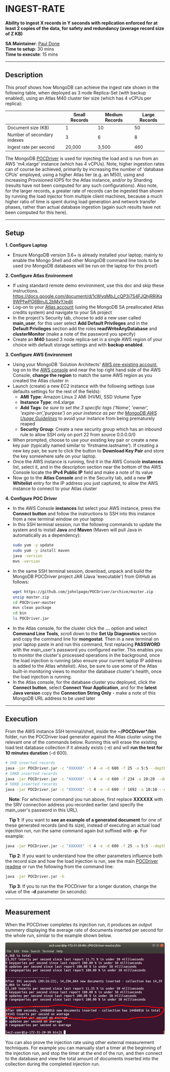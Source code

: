 # INGEST-RATE

__Ability to ingest X records in Y seconds with replication enforced for at least 2 copies of the data, for safety and redundancy (average record size of Z KB)__

__SA Maintainer__: [Paul Done](mailto:paul.done@mongodb.com) <br/>
__Time to setup__: 30 mins <br/>
__Time to execute__: 15 mins <br/>


---
## Description

This proof shows how MongoDB can achieve the ingest rate shown in the following table, when deployed as 3 node Replica-Set (with backup enabled), using an Atlas M40 cluster tier size (which has 4 vCPUs per replica):

|                            | Small Records | Medium Records | Large Records |
|----------------------------|---------------|----------------|---------------|
|Document size (KB)          |             1 |             10 |            50 |
|Number of secondary indexes |             3 |              6 |             8 |
|Ingest rate per second      |        20,000 |          3,500 |           460 |

The MongoDB [POCDriver](https://github.com/johnlpage/POCDriver) is used for injecting the load and is run from an AWS 'm4.xlarge' instance (which has 4 vCPUs). Note, higher ingestion rates can of course be achieved, primarily by increasing the number of 'database CPUs' employed, using a higher Atlas tier (e.g. an M50), using and increasing Provisioned IOPS for the Atlas instance, and/or by Sharding (results have not been computed for any such configurations). Also note, for the larger records, a greater rate of records can be ingested than shown by running the load injector from multiple client machines, because a much higher ratio of time is spent during load generation and network transfer phases, rather than actual database ingestion (again such results have not been computed for this here).


---
## Setup
__1. Configure Laptop__
* Ensure MongoDB version 3.6+ is already installed your laptop, mainly to enable the Mongo Shell and other MongoDB command line tools to be used (no MongoDB databases will be run on the laptop for this proof)

__2. Configure Atlas Environment__
* If using standard remote demo environment, use this doc and skip these instructions. https://docs.google.com/document/d/1cWyqMbJ_cQP3j7S4FJQhjRRiKq9WPfwPG6BmJL2bMvY/edit
* Log-on to your [Atlas account](http://cloud.mongodb.com) (using the MongoDB SA preallocated Atlas credits system) and navigate to your SA project
* In the project's Security tab, choose to add a new user called __main_user__, for this user select __Add Default Privileges__ and in the __Default Privileges__ section add the roles __readWriteAnyDatabase__ and __clusterMonitor__ (make a note of the password you specify)
* Create an __M40__ based 3 node replica-set in a single AWS region of your choice with default storage settings and with __backup enabled__.

__3. Configure AWS Environment__
* Using your MongoDB 'Solution Architects' [AWS pre-existing account](https://wiki.corp.mongodb.com/display/10GEN/SA+AWS+Access+-+Updated+Nov+2020), log on to the [AWS console](http://sa.aws.mongodb.com/) and near the top right hand side of the AWS Console, __change the region__ to match the same AWS region as you created the Atlas cluster in
* Launch (create) a new EC2 instance with the following settings (use defaults settings for the rest of the fields):
  * __AMI Type__: Amazon Linux 2 AMI (HVM), SSD Volume Type
  * __Instance Type__: m4.xlarge
  * __Add Tags__: _be sure to set the 3 specific tags ('Name', 'owner', 'expire-on','purpose') on your instance as per the [MongoDB AWS Usage Guidelines](https://wiki.corp.mongodb.com/display/DEVOPSP/AWS+Reaping+Policies)_ to avoid your instance from being prematurely reaped
  * __Security Group__: Create a new security group which has an inbound rule to allow SSH only on port 22 from source 0.0.0.0/0
* When prompted, choose to use your existing key pair or create a new key pair (typically named similar to 'firstname.lastname'). If creating a new key pair, be sure to click the button to __Download Key Pair__ and store the key somewhere safe on your laptop.
*  Once the AWS instance is running, find it in the AWS Console __instances__ list, select it, and in the description section near the bottom of the AWS Console locate the __IPv4 Public IP__ field and make a note of its value
* Now go to the __Atlas Console__ and in the Security tab, add a new __IP Whitelist__ entry for the IP address you just captured, to allow the AWS instance to connect to your Atlas cluster

__4. Configure POC Driver__
* In the AWS Console __instances__ list select your AWS instance, press the __Connect button__ and follow the instructions to SSH into this instance from a new terminal window on your laptop
* In this SSH terminal session, run the following commands to update the system and to install __Java__ and __Maven__ (Maven will pull Java in automatically as a dependency):
  ```bash
  sudo yum -y update
  sudo yum -y install maven
  java -version
  mvn -version
  ```
* In the same SSH terminal session, download, unpack and build the MongoDB POCDriver project JAR (Java 'executable') from GitHub as follows:
  ```bash
  wget https://github.com/johnlpage/POCDriver/archive/master.zip
  unzip master.zip
  cd POCDriver-master
  mvn clean package
  cd bin
  ls POCDriver.jar 
  ```
* In the Atlas console, for the cluster click the __...__ option and select __Command Line Tools__, scroll down to the __Set Up Diagnostics__ section and copy the command line for __mongostat__. Then in a new terminal on your laptop paste in and run this command, first replacing __PASSWORD__ with the main_user's password you configured earlier. This enables you to monitor the cluster's processed operations in the background, once the load injection is running (also ensure your current laptop IP address is added to the Atlas whitelist). Also, be sure to use some of the Atlas built-in monitoring views to monitor the database cluster's health, once the load injection is running.
* In the Atlas console, for the database cluster you deployed, click the __Connect button__, select __Connect Your Application__, and for the __latest Java version__  copy the __Connection String Only__ - make a note of this MongoDB URL address to be used later

    
---
## Execution

From the AWS instance SSH terminal/shell, inside the  __~/POCDriver*/bin__ folder, run the POCDriver load generator against the Atlas cluster using the relevant one of the commands below. Running this will erase the existing load test database collection if it already exists (-e) and will __run the test for 10 minutes duration__ (-d 600). 
  ```bash
  # 1KB inserted records
  java -jar POCDriver.jar -c "XXXXXX" -t 4 -e -d 600 -f 25 -a 5:5 --depth 2 -x 3
  # 10KB inserted records
  java -jar POCDriver.jar -c "XXXXXX" -t 4 -e -d 600 -f 234 -a 20:20 --depth 2 -x 6
  # 50KB inserted records
  java -jar POCDriver.jar -c "XXXXXX" -t 4 -e -d 600 -f 1692 -a 10:10 --depth 2 -x 8
  ```
&nbsp;&nbsp;&nbsp;__Note__: For whichever command you run above, first replace __XXXXXX__ with the SRV connection address you recorded earlier (and specify the main_user's password in this URL). 

&nbsp;&nbsp;&nbsp;__Tip 1__: If you want to __see an example of a generated document__ for one of these generated records (and its size), instead of executing an actual load injection run, run the same command again but suffixed with __-p__. For example:
  ```bash
  java -jar POCDriver.jar -c "XXXXXX" -t 4 -e -d 600 -f 25 -a 5:5 --depth 2 -x 3 -p
  ```
&nbsp;&nbsp;&nbsp;__Tip 2__: If you want to understand how the other parameters influence both the record size and how the load injection is run, see the main [POCDriver readme](https://github.com/johnlpage/POCDriver) or run the following from the command line:
  ```bash
  java -jar POCDriver.jar -h
  ```
&nbsp;&nbsp;&nbsp;__Tip 3__: If you to run the the POCDriver for a longer duration, change the value of the __-d__ parameter (in seconds):
   
 
---
## Measurement

When the POCDriver completes its injection run, it produces an output summery displaying the average rate of documents inserted per second for the whole run, similar to the example shown below.

![results](img/results.png "results")

You can also prove the injection rate using other external measurement techniques. For example you can manually start a timer at the beginning of the injection run, and stop the timer at the end of the run, and then connect to the database and view the total amount of documents inserted into the collection during the completed injection run.

